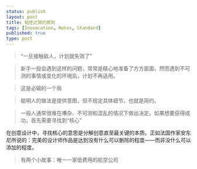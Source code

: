 ```yaml
--- 
status: publish 
layout: post 
title: 粘住之简约原则
tags: [Inovacation, Notes, Standard]
published: true 
type: post 
--- 
```


> “一旦接触敌人，计划就失效了”

> 新手一般会遇到这样的问题，常常是精心地准备了方方面面，然而遇到不可测的事情或变化的环境后，计划不再适用。

> 这是必输的一个局

> 聪明人的做法是提供意图，但不规定具体细节，也就是简约。

> 一般人通常很难在嘈杂、不可测和混乱的情况下做出决定。如果想要获得成功，首先需要寻找到“核心”

>
在创意设计中，寻找核心的意思是分解创意直至最关键的本质。正如法国作家安东尼所说的：完美的设计师作品是达到没有什么可以删除的程度——而非没什么可以添加的程度。

> 有两个小故事：唯一一家低费用的航空公司

